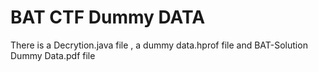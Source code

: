 # BAT CTF Dummy DATA

There is a Decrytion.java file , a dummy data.hprof file and BAT-Solution Dummy Data.pdf file
